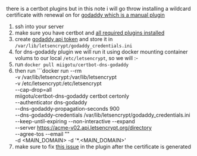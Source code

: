 there is a certbot plugins but in this note i will go throw installing a wildcard certificate with renewal on for [godaddy which is a manual plugin](https://github.com/miigotu/certbot-dns-godaddy)

1. ssh into your server
2. make sure you have certbot and [all required plugins installed](https://certbot.eff.org/instructions?ws=nginx&os=ubuntufocal&tab=wildcard)
3. create [godaddy api token](https://developer.godaddy.com/keys) and store it in `/var/lib/letsencrypt/godaddy_credentials.ini`
4. for dns-godaddy plugin we will run it using docker mounting container volums to our local `/etc/letsencrypt`,  so we will :- 
5. run `docker pull miigotu/certbot-dns-godaddy`
6. then run ```docker run --rm \
	  -v /var/lib/letsencrypt:/var/lib/letsencrypt \
	  -v /etc/letsencrypt:/etc/letsencrypt \
	  --cap-drop=all \
	  miigotu/certbot-dns-godaddy certbot certonly \
	    --authenticator dns-godaddy \
	    --dns-godaddy-propagation-seconds 900 \
	    --dns-godaddy-credentials /var/lib/letsencrypt/godaddy_credentials.ini \
	    --keep-until-expiring --non-interactive --expand \
	    --server https://acme-v02.api.letsencrypt.org/directory \
	    --agree-tos --email "<EMAIL>" \
	    -d <MAIN_DOMAIN> -d '*.<MAIN_DOMAIN>'    
7. make sure to fix [this issue](https://github.com/miigotu/certbot-dns-godaddy?tab=readme-ov-file#exception) in the plugin after the certificate is generated